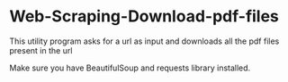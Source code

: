 # Web-Scraping-Download-pdf-files
This utility program asks for a url as input and downloads all the pdf files present in the url

Make sure you have BeautifulSoup and requests library installed.
